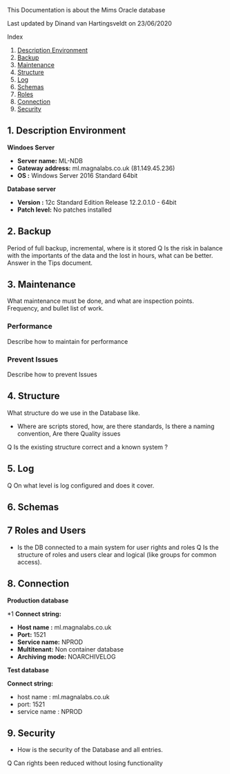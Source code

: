 This Documentation is about the Mims Oracle database 

Last updated by 
Dinand van Hartingsveldt
on 
23/06/2020

Index

1. [ Description Environment ](#desc)
2. [ Backup ](#backup)
3. [ Maintenance ](#Maintenance)
4. [ Structure ](#Structure)
5. [ Log ](#Log)
6. [ Schemas ](#Schemas)
7. [ Roles ](#Roles)
8. [ Connection ](#Connection)
8. [ Security ](#Security)

<a name="desc"></a>
## 1. Description Environment

**Windoes Server** 
* **Server name:**     ML-NDB
* **Gateway address:** ml.magnalabs.co.uk  (81.149.45.236)
* **OS :**             Windows Server 2016 Standard 64bit

**Database server**
* **Version :**  12c Standard Edition Release 12.2.0.1.0 - 64bit 
* **Patch level:** No patches installed



<a name="backup"></a>
## 2. Backup

Period of full backup, incremental, where is it stored
Q Is the risk in balance with the importants of the data and the lost in hours, what can be better. Answer in the Tips document.

<a name="Maintenance"></a>
## 3. Maintenance

What maintenance must be done, and what are inspection points. Frequency, and bullet list of work.
### Performance
Describe how to maintain for performance

### Prevent Issues
Describe how to prevent Issues

<a name="Structure"></a>
## 4. Structure

What structure do we use in the Database like.
- Where are scripts stored, how, are there standards, Is there a naming convention, Are there Quality issues

Q Is the existing structure correct and a known system ?

<a name="Log"></a>
## 5. Log
Q On what level is log configured and does it cover.

<a name="Schemas"></a>
## 6. Schemas 

<a name="Roles"></a>
## 7 Roles and Users
- Is the DB connected to a main system for user rights and roles
Q Is the structure of roles and users clear and logical (like groups for common access).

<a name="Connection"></a>
## 8. Connection

**Production database**

*1 **Connect string:**
*	**Host name :** ml.magnalabs.co.uk  
*	**Port:** 1521
*	**Service name:** NPROD
*	**Multitenant:** Non container database
*	**Archiving mode:** NOARCHIVELOG

**Test database**

**Connect string:**

* host name : ml.magnalabs.co.uk
* port: 1521
* service name : NPROD

<a name="Security"></a>
## 9. Security

- How is the security of the Database and all entries. 

Q Can rights been reduced without losing functionality
